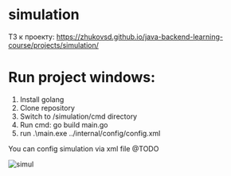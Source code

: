 # simulation

ТЗ к проекту: https://zhukovsd.github.io/java-backend-learning-course/projects/simulation/

# Run project windows:

1) Install golang
2) Clone repository
3) Switch to /simulation/cmd directory
4) Run cmd: go build main.go
5) run .\main.exe ../internal/config/config.xml

You can config simulation via xml file
@TODO 

![simul](https://github.com/user-attachments/assets/faa06719-0d7f-41b0-ab74-3525a8512c48)
